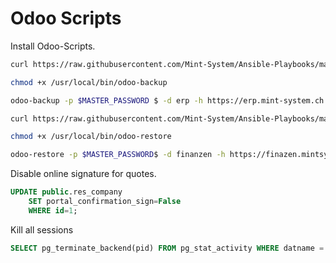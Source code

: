 # Odoo Scripts

Install Odoo-Scripts.

```bash
curl https://raw.githubusercontent.com/Mint-System/Ansible-Playbooks/master/roles/odoo-scripts/files/odoo-backup -o /usr/local/bin/odoo-backup

chmod +x /usr/local/bin/odoo-backup

odoo-backup -p $MASTER_PASSWORD $ -d erp -h https://erp.mint-system.ch -o /var/tmp

curl https://raw.githubusercontent.com/Mint-System/Ansible-Playbooks/master/roles/odoo-scripts/files/odoo-restore -o /usr/local/bin/odoo-restore

chmod +x /usr/local/bin/odoo-restore

odoo-restore -p $MASTER_PASSWORD$ -d finanzen -h https://finazen.mintsys.ch -f /var/tmp/erp.zip -r
```

Disable online signature for quotes.

```sql
UPDATE public.res_company
	SET portal_confirmation_sign=False
	WHERE id=1;
```

Kill all sessions

```sql
SELECT pg_terminate_backend(pid) FROM pg_stat_activity WHERE datname = '$DATABSE';
```